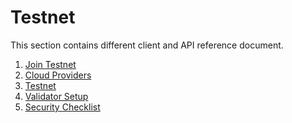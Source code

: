 <!--
order: false
parent:
  order: 5
-->

# Testnet

This section contains different client and API reference document.

1. [Join Testnet](./join)
1. [Cloud Providers](./cloud_providers)
1. [Testnet](./testnet)
1. [Validator Setup](./validator-setup)
1. [Security Checklist](./security)

